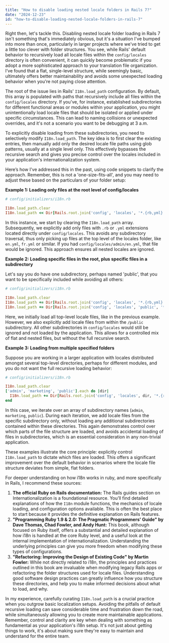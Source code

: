 ```yaml
---
title: "How to disable loading nested locale folders in Rails 7?"
date: "2024-12-23"
id: "how-to-disable-loading-nested-locale-folders-in-rails-7"
---
```


Right then, let's tackle this. Disabling nested locale folder loading in Rails 7 isn't something that's immediately obvious, but it's a situation I've bumped into more than once, particularly in larger projects where we've tried to get a little too clever with folder structures. You see, while Rails' default behavior to recursively load all locale files within the `config/locales` directory is often convenient, it can quickly become problematic if you adopt a more sophisticated approach to your translation file organization. I’ve found that a flat, single-level structure, while seemingly basic, ultimately offers better maintainability and avoids some unexpected loading behavior when you're not paying close attention.

The root of the issue lies in Rails' `I18n.load_path` configuration. By default, this array is populated with paths that recursively include all files within the `config/locales` directory. If you've, for instance, established subdirectories for different functional areas or modules within your application, you might unintentionally load locale files that should be isolated or applied under specific circumstances. This can lead to naming collisions or unexpected overrides, and it's not a scenario you want to be debugging at 3 a.m.

To explicitly disable loading from these subdirectories, you need to selectively modify `I18n.load_path`. The key idea is to first clear the existing entries, then manually add only the desired locale file paths using glob patterns, usually at a single level only. This effectively bypasses the recursive search and gives you precise control over the locales included in your application's internationalization system.

Here’s how I've addressed this in the past, using code snippets to clarify the approach. Remember, this is not a 'one-size-fits-all', and you may need to adjust these based on the particulars of your folder setup:

**Example 1: Loading only files at the root level of config/locales**

```ruby
# config/initializers/i18n.rb

I18n.load_path.clear
I18n.load_path << Dir[Rails.root.join('config', 'locales', '*.{rb,yml}')]
```

In this instance, we start by clearing the `I18n.load_path` array. Subsequently, we explicitly add only files with `.rb` or `.yml` extensions located directly under `config/locales`. This avoids any subdirectory traversal, thus only picking up files at the top level of the locales folder, like `en.yml`, `fr.yml` or similar. If you had `config/locales/admin/en.yml`, that file would be ignored. This approach ensures all nested locales are ignored.

**Example 2: Loading specific files in the root, plus specific files in a subdirectory**

Let's say you do have one subdirectory, perhaps named 'public', that you want to be specifically included while avoiding all others:

```ruby
# config/initializers/i18n.rb

I18n.load_path.clear
I18n.load_path += Dir[Rails.root.join('config', 'locales', '*.{rb,yml}')]
I18n.load_path += Dir[Rails.root.join('config', 'locales', 'public', '*.{rb,yml}')]
```

Here, we initially load all top-level locale files, like in the previous example. However, we also explicitly add locale files from within the `/public` subdirectory. All other subdirectories in `config/locales` would still be ignored and not loaded by the application. This allows for a controlled mix of flat and nested files, but without the full recursive search.

**Example 3: Loading from multiple specified folders**

Suppose you are working in a larger application with locales distributed amongst several top-level directories, perhaps for different modules, and you do not want the full recursive loading behavior:

```ruby
# config/initializers/i18n.rb

I18n.load_path.clear
['admin', 'marketing', 'public'].each do |dir|
  I18n.load_path += Dir[Rails.root.join('config', 'locales', dir, '*.{rb,yml}')]
end
```

In this case, we iterate over an array of subdirectory names (`admin`, `marketing`, `public`). During each iteration, we add locale files from the specific subdirectory only, without loading any additional subdirectories contained within these directories. This again demonstrates control over which parts of the file structure are loaded, and avoids accidental loading of files in subdirectories, which is an essential consideration in any non-trivial application.

These examples illustrate the core principle: explicitly control `I18n.load_path` to dictate which files are loaded. This offers a significant improvement over the default behavior in scenarios where the locale file structure deviates from simple, flat folders.

For deeper understanding on how i18n works in ruby, and more specifically in Rails, I recommend these sources:

1.  **The official Ruby on Rails documentation:** The Rails guides section on Internationalization is a foundational resource. You’ll find detailed explanations of how the `I18n` module functions, the mechanics of locale loading, and configuration options available. This is often the best place to start because it provides the definitive explanation on Rails features.
2.  **"Programming Ruby 1.9 & 2.0: The Pragmatic Programmers' Guide" by Dave Thomas, Chad Fowler, and Andy Hunt:** This book, although focused on Ruby itself, offers a substantial and detailed explanation of how i18n is handled at the core Ruby level, and a useful look at the internal implementation of internationalization. Understanding the underlying principles can give you more freedom when modifying these types of configurations.
3.  **"Refactoring: Improving the Design of Existing Code" by Martin Fowler:** While not directly related to i18n, the principles and practices outlined in this book are invaluable when modifying legacy Rails apps or refactoring the folder structures used for locale files. Understanding good software design practices can greatly influence how you structure these directories, and help you to make informed decisions about what to load, and why.

In my experience, carefully curating `I18n.load_path` is a crucial practice when you outgrow basic localization setups. Avoiding the pitfalls of default recursive loading can save considerable time and frustration down the road, while simultaneously allowing you to create more maintainable applications. Remember, control and clarity are key when dealing with something as fundamental as your application's i18n setup. It's not just about getting things to work, it's about making sure they're easy to maintain and understand for the entire team.
